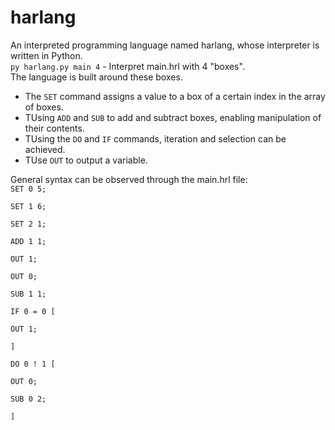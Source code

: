 # harlang
An interpreted programming language named harlang, whose interpreter is written in Python. <br>
<code>py harlang.py main 4</code> - Interpret main.hrl with 4 "boxes".<br>
The language is built around these boxes. 
<ul>
<li>The <code>SET</code> command assigns a value to a box of a certain index in the array of boxes. </li>
<li>TUsing <code>ADD</code> and <code>SUB</code> to add and subtract boxes, enabling manipulation of their contents. </li>
<li>TUsing the <code>DO</code> and <code>IF</code> commands, iteration and selection can be achieved. </li>
<li>TUse <code>OUT</code> to output a variable. </li>
</ul>
General syntax can be observed through the main.hrl file: <br>
<code>SET 0 5;<br>
SET 1 6;<br>
SET 2 1;<br>
ADD 1 1;<br>
OUT 1;<br>
OUT 0;<br>
SUB 1 1;<br>
IF 0 = 0 [<br>
OUT 1;<br>
]<br>
DO 0 ! 1 [<br>
OUT 0;<br>
SUB 0 2;<br>
]</code>
